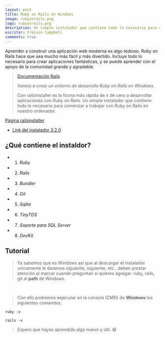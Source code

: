```yaml
---
layout: post
title: Ruby on Rails en Windows
image: rubyonrails.png
logo: rubyonrails.png
description: Un simple instalador que contiene todo lo necesario para comenzar a trabajar con Ruby on Rails en nuestro ordenador.
escritor: Freivin Campbell
comments: true
---
```



<!-- letra capital  -->

<p class="intro"><span class="dropcap">A</span>prender a construir una aplicación web moderna es algo tedioso. Ruby on Rails hace que sea mucho más fácil y más divertido. Incluye todo lo necesario para crear aplicaciones fantásticas, y se puede aprender con el apoyo de la comunidad grande y agradable.</p>

> [Documentación Rails](http://guides.rubyonrails.org/)
>
>_Vamos a crear un entorno de desarrollo Ruby on Rails en Windows._
>
>Con railsinstaller es la forma más rápida de ir de cero a desarrollar aplicaciones con Ruby on Rails. Un simple instalador que contiene todo lo necesario para comenzar a trabajar con Ruby on Rails en nuestro ordenador.

[Página railsinstaller](http://railsinstaller.org/)

-   [Link del instalador 3.2.0](https://s3.amazonaws.com/railsinstaller/Windows/railsinstaller-3.2.0.exe)

## ¿Qué contiene el instaldor?

*   1.  _Ruby_
*   2.  _Rails_
*   3.  _Bundler_
*   4.  _Git_
*   5.  _Sqlite_
*   6.  _TinyTDS_
*   7.  _Soporte para SQL Server_
*   8.  _DevKit_

## Tutorial

> Ya sabemos que es Windows así que al descargar el instalador unicamente le daremos siguiente, siguiente, etc., deben prestar atención al marcar cuando preguntan si quieres agregar: ruby, rails, git al **path** de Windows.

<img src="{{ '/assets/img/railsinstaller.PNG' | prepend: site.baseurl }}" alt="">

<img src="{{ '/assets/img/railsinstaller1.jpg' | prepend: site.baseurl }}" alt="">

> Con ello podremos eejecutar en la consola (CMD) de **Windows** los siguientes comandos:

````
ruby -v
````

````
rails -v
````

> Espero que hayas aprendido algo nuevo y útil. :smile:
